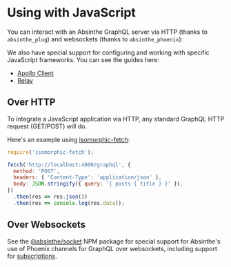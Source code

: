 # Using with JavaScript

You can interact with an Absinthe GraphQL server via HTTP (thanks to
`absinthe_plug`) and websockets (thanks to `absinthe_phoenix`):

We also have special support for configuring and working with specific
JavaScript frameworks. You can see the guides here:

- [Apollo Client](apollo.md)
- [Relay](relay.md)

## Over HTTP

To integrate a JavaScript application via HTTP, any standard GraphQL
HTTP request (GET/POST) will do.

Here's an example using
[isomorphic-fetch](https://www.npmjs.com/package/isomorphic-fetch):

``` javascript
require('isomorphic-fetch');

fetch('http://localhost:4000/graphql', {
  method: 'POST',
  headers: { 'Content-Type': 'application/json' },
  body: JSON.stringify({ query: '{ posts { title } }' }),
})
  .then(res => res.json())
  .then(res => console.log(res.data));
```

## Over Websockets

See the [@absinthe/socket](https://github.com/absinthe-graphql/absinthe-socket/tree/master/packages/socket) NPM package
for special support for Absinthe's use of Phoenix channels for GraphQL over websockets, including support for
[subscriptions](../subscriptions.md).
